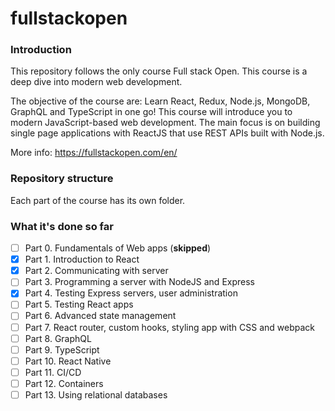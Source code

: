 # fullstackopen

### Introduction
This repository follows the only course Full stack Open. This course is a deep dive into modern web development.

The objective of the course are:
Learn React, Redux, Node.js, MongoDB, GraphQL and TypeScript in one go! This course will introduce you to modern JavaScript-based web development. The main focus is on building single page applications with ReactJS that use REST APIs built with Node.js.

More info:
https://fullstackopen.com/en/

### Repository structure
Each part of the course has its own folder.

### What it's done so far
- [ ] Part 0. Fundamentals of Web apps (**skipped**)
- [x] Part 1. Introduction to React
- [x] Part 2. Communicating with server
- [ ] Part 3. Programming a server with NodeJS and Express
- [x] Part 4. Testing Express servers, user administration
- [ ] Part 5. Testing React apps
- [ ] Part 6. Advanced state management
- [ ] Part 7. React router, custom hooks, styling app with CSS and webpack
- [ ] Part 8. GraphQL
- [ ] Part 9. TypeScript
- [ ] Part 10. React Native
- [ ] Part 11. CI/CD
- [ ] Part 12. Containers
- [ ] Part 13. Using relational databases